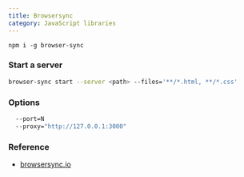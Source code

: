 ```yaml
---
title: Browsersync
category: JavaScript libraries
---
```


```
npm i -g browser-sync
```

### Start a server

```sh
browser-sync start --server <path> --files='**/*.html, **/*.css'
```

### Options

```sh
  --port=N
  --proxy="http://127.0.0.1:3000"
```

### Reference

* [browsersync.io](http://browsersync.io)
